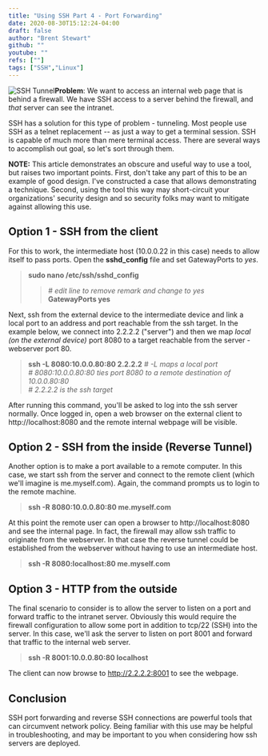 ```yaml
---
title: "Using SSH Part 4 - Port Forwarding"
date: 2020-08-30T15:12:24-04:00
draft: false
author: "Brent Stewart"
github: ""
youtube: ""
refs: [""]
tags: ["SSH","Linux"]
---
```

![SSH Tunnel](/SSH-Tunnel.png#floatright)__Problem__: We want to access an internal web page that is behind a firewall.  We have SSH access to a server behind the firewall, and _that_ server can see the intranet.

SSH has a solution for this type of problem - tunneling.  Most people use SSH as a telnet replacement -- as just a way to get a terminal session.  SSH is capable of much more than mere terminal access.  There are several ways to accomplish out goal, so let's sort through them.

__NOTE:__ This article demonstrates an obscure and useful way to use a tool, but raises two important points.  First, don't take any part of this to be an example of good design.  I've constructed a case that allows demonstrating a technique.  Second, using the tool this way may short-circuit your organizations' security design and so security folks may want to mitigate against allowing this use. 

## Option 1 - SSH from the client
For this to work, the intermediate host (10.0.0.22 in this case) needs to allow itself to pass ports.  Open the __sshd_config__ file and set GatewayPorts to _yes_.
> __sudo nano /etc/ssh/sshd_config__  
>> _# edit line to remove remark and change to yes_  
>> __GatewayPorts yes__  

Next, ssh from the external device to the intermediate device and link a local port to an address and port reachable from the ssh target.  In the example below, we connect into 2.2.2.2 ("server") and then we map _local (on the external device)_ port 8080 to a target reachable from the server - webserver port 80.

> __ssh -L 8080:10.0.0.80:80 2.2.2.2__
> _# -L maps a local port_  
> _# 8080:10.0.0.80:80 ties port 8080 to a remote destination of 10.0.0.80:80_  
> _# 2.2.2.2 is the ssh target_  

After running this command, you'll be asked to log into the ssh server normally.  Once logged in, open a web browser on the external client to http://localhost:8080 and the remote internal webpage will be visible.

## Option 2 - SSH from the inside (Reverse Tunnel)
Another option is to make a port available to a remote computer.  In this case, we start ssh from the server and connect to the remote client (which we'll imagine is me.myself.com).  Again, the command prompts us to login to the remote machine.  

> __ssh -R 8080:10.0.0.80:80 me.myself.com__  

At this point the remote user can open a browser to http://localhost:8080 and see the internal page.  In fact, the firewall may allow ssh traffic to originate from the webserver.  In that case the reverse tunnel could be established from the webserver without having to use an intermediate host.

> __ssh -R 8080:localhost:80 me.myself.com__  

## Option 3 - HTTP from the outside
The final scenario to consider is to allow the server to listen on a port and forward traffic to the intranet server.  Obviously this would require the firewall configuration to allow some port in addition to tcp/22 (SSH) into the server.  In this case, we'll ask the server to listen on port 8001 and forward that traffic to the internal web server.

> __ssh -R 8001:10.0.0.80:80 localhost__  

The client can now browse to http://2.2.2.2:8001 to see the webpage.

## Conclusion
SSH port forwarding and reverse SSH connections are powerful tools that can circumvent network policy.  Being familiar with this use may be helpful in troubleshooting, and may be important to you when considering how ssh servers are deployed.
